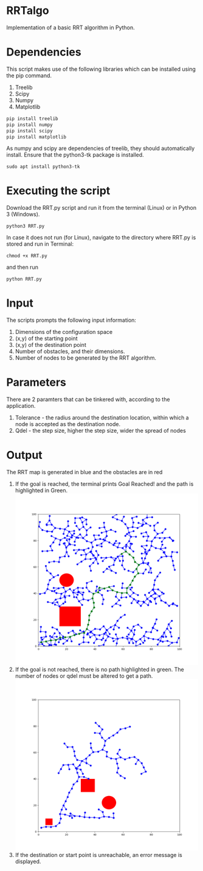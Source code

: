 # RRTalgo
Implementation of a basic RRT algorithm in Python.

# Dependencies
This script makes use of the following libraries which can be installed using the pip command.
1. Treelib 
2. Scipy
3. Numpy
4. Matplotlib

```
pip install treelib
pip install numpy
pip install scipy
pip install matplotlib
```
As numpy and scipy are dependencies of treelib, they should automatically install.
Ensure that the python3-tk package is installed.
```
sudo apt install python3-tk
```
# Executing the script
Download the RRT.py script and run it from the terminal (Linux) or in Python 3 (Windows).
```
python3 RRT.py
```
In case it does not run (for Linux), navigate to the directory where RRT.py is stored and run in Terminal:
```
chmod +x RRT.py
```
and then run
```
python RRT.py
```
# Input
The scripts prompts the following input information:
1. Dimensions of the configuration space
2. (x,y) of the starting point
3. (x,y) of the destination point
4. Number of obstacles, and their dimensions.
5. Number of nodes to be generated by the RRT algorithm.

# Parameters
There are 2 paramters that can be tinkered with, according to the application.
1. Tolerance - the radius around the destination location, within which a node is accepted as the destination node.
2. Qdel - the step size, higher the step size, wider the spread of nodes

# Output
The RRT map is generated in blue and the obstacles are in red
1. If the goal is reached, the terminal prints Goal Reached! and the path is highlighted in Green. 
![Image with path hightlighted in green](https://github.com/varshmail7/RRTalgo/blob/master/path.png?raw=true)
2. If the goal is not reached, there is no path highlighted in green. The number of nodes or qdel must be altered to get a path.
![Image with no path hightlighted in green](https://github.com/varshmail7/RRTalgo/blob/master/nopath.png?raw=true)
3. If the destination or start point is unreachable, an error message is displayed.



